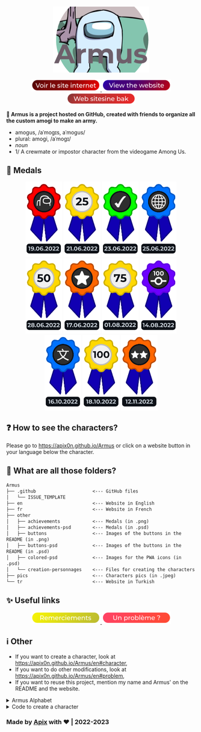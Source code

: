 <p align=center>
    <img src="other/Armus-icon.png" height=175>
</p>

<p align=center>
    <a href="https://apix0n.github.io/Armus/fr">
        <img src="other/buttons/view-website-fr.png" height=32.5 alt="Voir le site internet en Français">
    </a>
    <a href="https://apix0n.github.io/Armus/en">
        <img src="other/buttons/view-website-en.png" height=32.5 alt="View the website in English">
    </a>
    <a href="https://apix0n.github.io/Armus/tr">
        <img src="other/buttons/view-website-tr.png" height=32.5 alt="Web sitesine Türkçede bak">
    </a>
</p>

__🌹 Armus is a project hosted on GitHub, created with friends to organize all the custom amogi to make an army.__

* amogus, /aˈmoɡɪs, aˈmoɡus/ 
* plural: amogi, /aˈmoɡɪ/
* _noun_
* 1/ A crewmate or impostor character from the videogame Among Us.

## 🏅 Medals

<p align=center>
    <img src="other/achievements/creation.png" height=200 title="Creation of the project">
    <img src="other/achievements/25-membres.png" height=200 title="25 members in the army!">
    <img src="other/achievements/certif.png" height=200 title="Project qualified as art by an expert!">
    <img src="other/achievements/site.png" height=200 title="Opening of the website!">
    <img src="other/achievements/50-membres.png" height=200 title="50 members in the army!">
    <img src=other/achievements/10-contributeurs.png height=200 title="10 artists!">
    <img src=other/achievements/75-membres.png height=200 title="75 members in the army!">
    <img src="other/achievements/100-commits.png" height="200" title="100 commits on GitHub!">
    <img src=other/achievements/traduction.png height=200 title="Website's translation">
    <img src=other/achievements/100-membres.png height=200 title="100 members in the army! 🎊">
    <img src=other/achievements/20-contributeurs.png height=200 title="20 artists!">
</p>

## ❓ How to see the characters?

Please go to https://apix0n.github.io/Armus or click on a website button in your language below the character.

## 📁 What are all those folders?

```
Armus
├── .github                     <--- GitHub files
│   └── ISSUE_TEMPLATE
├── en                          <--- Website in English
├── fr                          <--- Website in French
├── other
│   ├── achievements            <--- Medals (in .png)
│   ├── achievements-psd        <--- Medals (in .psd)
│   ├── buttons                 <--- Images of the buttons in the README (in .png)
│   ├── buttons-psd             <--- Images of the buttons in the README (in .psd)
│   ├── colored-psd             <--- Images for the PWA icons (in .psd)
│   └── creation-personnages    <--- Files for creating the characters
├── pics                        <--- Characters pics (in .jpeg)
└── tr                          <--- Website in Turkish
```

## ✨ Useful links
<p align=center>
    <a href="https://apix0n.github.io/Armus/en/#acknowledgements">
        <img src="other/buttons/remerciements.png" height=32.5 alt="Acknowledgements">
    </a>
    <a href="https://apix0n.github.io/Armus/en/#problem">
        <img src="other/buttons/probleme.png" height=32.5 alt="A problem?">
    </a>
</p>

## ℹ️ Other

* If you want to create a character, look at https://apix0n.github.io/Armus/en#character,
* If you want to do other modifications, look at https://apix0n.github.io/Armus/en#problem,
* If you want to reuse this project, mention my name and Armus' on the README and the website.

<details>
    <summary>Armus Alphabet</summary>

**Armus has characters that start with the letters:**

- [x] a 
- [x] b 
- [x] c 
- [x] d 
- [x] e 
- [x] f 
- [x] g 
- [x] h 
- [x] i 
- [x] j 
- [x] k 
- [x] l 
- [x] m 
- [x] n 
- [x] o 
- [x] p 
- [x] q 
- [x] r 
- [x] s 
- [x] t 
- [x] u 
- [x] v 
- [x] w 
- [x] x 
- [x] y 
- [x] z 

</details>

<details>
    <summary>Code to create a character</summary>

If you can't use `accm.sh`, edit the codes below. 

With an acknowledgements in the dedicated section: (+ golden name)
```html
<tr>
<td><a class="ref" href="#AN-[id-acknowledgements]">[charactername]</a></td>
<td><p><img src="pics/[charactername].jpeg"></p></td>
<td><a href="pics/[charactername].jpeg"><span class="material-icons-round">link</span></a></td>
</tr>
```

Without acknowledgements:
```html
<tr>
<td>[charactername]</td>
<td><p><img src="pics/[charactername].jpeg"></p></td>
<td><a href="pics/[charactername].jpeg"><span class="material-icons-round">link</span></a></td>
</tr>
```
</details>    

### Made by [Apix](https://github.com/Apix0n) with ❤️ | 2022-2023